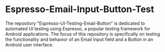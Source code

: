 # Espresso-Email-Input-Button-Test
The repository "Espresso-UI-Testing-Email-Button" is dedicated to automated UI testing using Espresso, a popular testing framework for Android applications. The focus of this repository is specifically on testing the functionality and behavior of an Email Input field and a Button in an Android user interface.
